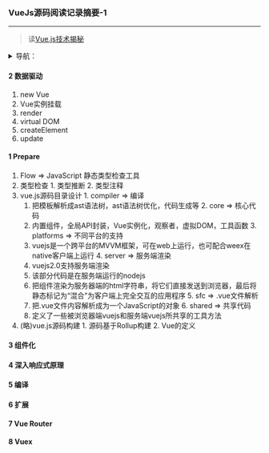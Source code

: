 ### VueJs源码阅读记录摘要-1
---
> 读[Vue.js技术揭秘](https://ustbhuangyi.github.io/vue-analysis/prepare/flow.html)


<details>
<summary>导航：</summary>
    
- [VueJs源码阅读记录摘要-1](#vuejs-1)
  - [2 数据驱动](#2)
  - [1 Prepare](#1-prepare)
  - [3 组件化](#3)
  - [4 深入响应式原理](#4)
  - [5 编译](#5)
  - [6 扩展](#6)
  - [7 Vue Router](#7-vue-router)
  - [8 Vuex](#8-vuex)
</details>

#### 2 数据驱动
1. new Vue
2. Vue实例挂载
3. render
4. virtual DOM
5. createElement
6. update

#### 1 Prepare
1. Flow => JavaScript 静态类型检查工具
  1. 类型检查
    1. 类型推断
    2. 类型注释
  2. vue.js源码目录设计
    1. compiler => 编译
      1. 把模板解析成ast语法树，ast语法树优化，代码生成等
    2. core => 核心代码
      1. 内置组件，全局API封装，Vue实例化，观察者，虚拟DOM，工具函数
    3. platforms => 不同平台的支持
        1. vuejs是一个跨平台的MVVM框架，可在web上运行，也可配合weex在native客户端上运行
    4. server => 服务端渲染
      1. vuejs2.0支持服务端渲染
      2. 该部分代码是在服务端运行的nodejs
      3. 把组件渲染为服务器端的html字符串，将它们直接发送到浏览器，最后将静态标记为“混合”为客户端上完全交互的应用程序
    5. sfc => .vue文件解析
      1. 把.vue文件内容解析成为一个JavaScript的对象
    6. shared => 共享代码
      1. 定义了一些被浏览器端vuejs和服务端vuejs所共享的工具方法
  3. (略)vue.js源码构建
    1. 源码基于Rollup构建
    2. Vue的定义

#### 3 组件化
#### 4 深入响应式原理
#### 5 编译
#### 6 扩展
#### 7 Vue Router
#### 8 Vuex